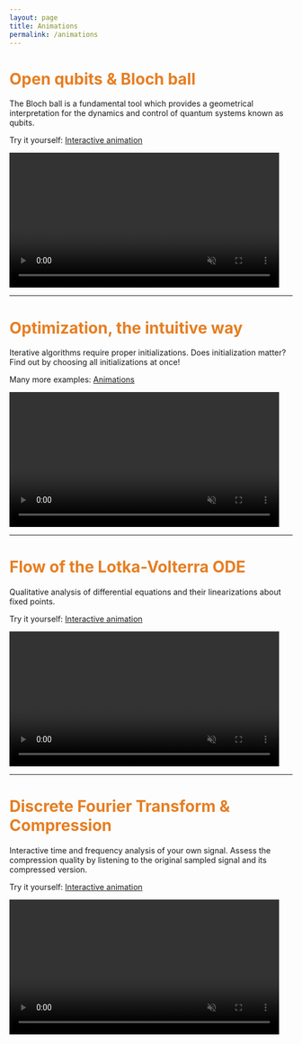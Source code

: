 ```yaml
---
layout: page
title: Animations
permalink: /animations
---
```


# <span style="color:#e67e22"> **Open qubits & Bloch ball** </span>
The Bloch ball is a fundamental tool which provides a geometrical interpretation for the dynamics and control of quantum systems known as qubits. 

Try it yourself: [Interactive animation](https://github.com/killianlutz/BlochBallAnim.jl)

<video 
    src="https://github.com/killianlutz/killianlutz.github.io/assets/152091888/9ea576f4-d05d-4554-84d3-c0a665ef8fc5" 
    controls="controls" muted="muted" class="d-block rounded-bottom-2 border-top width-fit" style="height:240px">
</video>

---

# <span style="color:#e67e22"> **Optimization, the intuitive way** </span>
Iterative algorithms require proper initializations. Does initialization matter? Find out by choosing all initializations at once! 

Many more examples: [Animations](https://github.com/killianlutz/IntuitiveOptimization)

<video 
    src="https://github.com/killianlutz/killianlutz.github.io/assets/152091888/74b54c95-e8e4-46a5-85c0-c19b6790cc87" 
    controls="controls" muted="muted" class="d-block rounded-bottom-2 border-top width-fit" style="height:240px">
</video>

--- 
# <span style="color:#e67e22"> **Flow of the Lotka-Volterra ODE** </span>
Qualitative analysis of differential equations and their linearizations about fixed points. 

Try it yourself: [Interactive animation](https://github.com/killianlutz/LVDemo.jl)

<video 
    src="https://github.com/killianlutz/killianlutz.github.io/assets/152091888/3ae90cd5-3e1a-470b-9273-efc3d2118514" 
    controls="controls" muted="muted" class="d-block rounded-bottom-2 border-top width-fit" style="height:240px">
</video>

--- 
# <span style="color:#e67e22"> **Discrete Fourier Transform & Compression** </span>
Interactive time and frequency analysis of your own signal. Assess the compression quality by listening to the original sampled signal and its compressed version.

Try it yourself: [Interactive animation](https://github.com/killianlutz/DFTDemo1D)

<video 
    src="https://github.com/killianlutz/DFTDemo1D/assets/152091888/49b085f1-35e2-42f3-b3eb-05aec48f37e8" 
    controls="controls" muted="muted" class="d-block rounded-bottom-2 border-top width-fit" style="height:240px">
</video>


